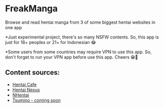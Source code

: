 # FreakManga
Browse and read hentai manga from 3 of some biggest hentai websites in one app

*Just experimental project, there's so many NSFW contents. So, this app is just for 18+ peoples or 21+ for Indonesian 😂

*Some users from some countries may require VPN to use this app. So, don't forget to run your VPN app before use this app. Cheers 😁🍻

## Content sources:

- [Hentai Cafe](https://hentai.cafe)
- [Hentai Nexus](https://hentainexus.com)
- [NHentai](https://nhentai.net)
- [Tsumino - coming soon](https://www.tsumino.com/)

